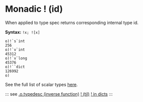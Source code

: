 # Monadic ! (id)

When applied to type spec returns corresponding internal type id.

**Syntax:** ```!x; ![x]```

```o
o)!`s`int
256
o)!`v`int
45312
o)!`v`long
45376
o)!``dict
126992
o)
```

See the full list of scalar types [here](/reference/types/scalars/scalars.md).

::: see
[.o.typedesc (inverse function)](/verbs/type/typedesc.md)
[! (til)](/verbs/math/til.md)
[! in dicts](/reference/types/dicts.md)
:::
